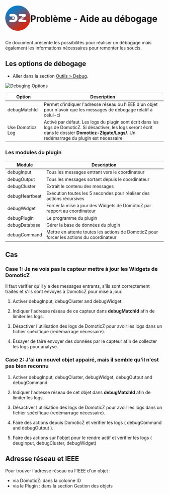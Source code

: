 <a href="Home.md"><img align="left" width="80" height="80" src="../Images/zigbee4domoticz-logo.png" alt="Logo"></a>

# Problème - Aide au débogage

</br>

Ce document présente les possibilités pour réaliser un débogage mais également les informations nécessaires pour remonter les soucis.


## Les options de débogage

* Aller dans la section [Outils > Debug](WebUI_Outils.md#debug).

![Debuging Options](../Images/debugingOptions.png)

| Option | Description |
| ------- | -------- |
| debugMatchId | Permet d'indiquer l'adresse réseau ou l'IEEE d'un objet pour n'avoir que les messages de débogage relatif à celui-ci |
| Use Domoticz Log | Activé par défaut. Les logs du plugin sont écrit dans les logs de DomoticZ. Si désactiver, les logs seront écrit dans le dossier __Domoticz-Zigate/Logs/__. Un redémarrage du plugin est nécessaire|

### Les modules du plugin


| Module | Description |
| ------ | ----------- |
| debugInput  | Tous les messages entrant vers le coordinateur |
| debugOutput | Tous les messages sortant depuis le coordinateur |
| debugCluster | Extrait le contenu des messages |
| debugHeartbeat | Exécution toutes les 5 secondes pour réaliser des actions récursives |
| debugWidget | Forcer la mise à jour des Widgets de DomoticZ par rapport au coordinateur |
| debugPlugin | Le programme du plugin |
| debugDatabase | Gérer la base de données du plugin |
| debugCommand | Mettre en attente toutes les actions de DomoticZ pour forcer les actions du coordinateur |


## Cas

### Case 1: Je ne vois pas le capteur mettre à jour les Widgets de DomoticZ


Il faut vérifier qu'il y a des messages entrants, s'ils sont correctement traités et s'ils sont envoyés à DomoticZ pour mise à jour.


1. Activer debugInput, debugCluster and debugWidget.
1. Indiquer l'adresse réseau de ce capteur dans __debugMatchId__ afin de limiter les logs.
1. Désactiver l'utilisation des logs de DomoticZ pour avoir les logs dans un fichier spécifique (redémarrage nécessaire).

1. Essayer de faire envoyer des données par le capteur afin de collecter les logs pour analyse.


### Case 2: J'ai un nouvel objet appairé, mais il semble qu'il n'est pas bien reconnu

1. Activer debugInput, debugCluster, debugWidget, debugOutput and debugCommand.
1. Indiquer l'adresse réseau de cet objet dans __debugMatchId__ afin de limiter les logs.
1. Désactiver l'utilisation des logs de DomoticZ pour avoir les logs dans un fichier spécifique (redémarrage nécessaire).

1. Faire des actions depuis DomoticZ et vérifier les logs ( debugCommand and debugOutput ).
1. Faire des actions sur l'objet pour le rendre actif et vérifier les logs ( deugInput, debugCluster, debugWidget)


## Adresse réseau et IEEE

Pour trouver l'adresse réseau ou l'IEEE d'un objet :
  * via DomoticZ: dans la colonne ID
  * via le Plugin : dans la section Gestion des objets

